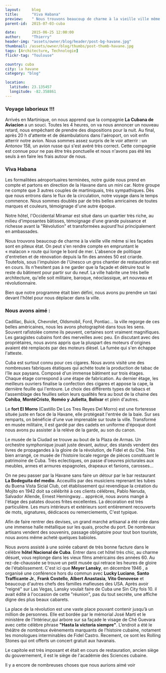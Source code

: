 ```yaml
---
layout:     blog
title:      "Viva Habana"
preview:    " Nous trouvons beaucoup de charme à la vieille ville même si... "
parent-id:  2015-07-03-cuba

date:       2015-06-25 12:00:00
author:     "Thierry"
header-img: "assets/owner/blog/header/post-bg-havane.jpg"
thumbnail: /assets/owner/blog/thumbs/post-thumb-havane.jpg
tags: [Architecture, Technologie]
flickr-tag: "Toulouse"

country: cuba
city: la havane
category: "blog"

location:
  latitude: 23.135457
  longitude: -82.358861
---
```


### Voyage laborieux !!!

Arrivés en Martinique, on nous apprend que la compagnie **La Cubana de Aviacion** a un souci. Toutes les 4 heures, on va nous annoncer un nouveau retard, nous empêchant de prendre des dispositions pour la nuit. Au final, après 20 h d'attente et de déambulations dans l'aéroport, on voit enfin atterrir notre avion. Nous sommes assez surpris de le voir atterrir : un Antonov 158, un avion russe qui s'est avéré très correct. Cette compagnie est connue pour ne pas être très ponctuelle et nous n'avons pas été les seuls à en faire les frais autour de nous.   


### Viva Habana

Les formalitées aéroportuaires terminées, notre guide nous prend en compte et partons en direction de la Havane dans un mini car. Notre groupe ne compte que 3 autres couples de martiniquais, très sympathiques. Dès que nous entrons dans le flux de la circulation, notre voyage dans le temps commence. Nous sommes doublés par de très belles amricaines de toutes marques et couleurs, témoignage d'une autre époque. 

Notre hôtel, l'Occidental Miramar est situé dans un quartier très riche, au milieu d'imposantes bâtisses, témoignage d'une grande puissance et richesse avant la "Révolution" et transformées aujourd'hui principalement en ambassades.

Nous trouvons beaucoup de charme à la vieille ville même si les façades sont en piteux état. On peut s'en rendre compte en empruntant le « malacon » route qui longe le bord de mer. L'absence de politique d'entretien et de rénovation depuis la fin des années 50 est criarde. Toutefois, sous l'impulsion de l'Unesco un gros chantier de restauration est en cours. Ils n'hesitent pas à ne garder que la façade et détruire tout le reste du bâtiment pour partir sur du neuf. La ville habrite une très belle architecture, qu'elle soit militaire, baroque, néoclassique, art nouveau et révolutionnaire.  

Bien que notre programme était bien défini, nous avons pu prendre un taxi devant l'hôtel pour nous déplacer dans la ville. 

 
### Nous avons aimé :

Cadillac, Buick, Chevrolet, Oldsmobil, Ford, Pontiac... la ville regorge de ces belles américaines, nous les avons photographié dans tous les sens. Souvent rafistolée comme ils peuvent, certaines sont vraiment magnifiques. Les garagistes cubains font des merveilles avec peu. En discutant avec des propriètaires, nous avons appris que la pluspart des moteurs d'origines avaient été remplacés par des moteurs dièsel. La fumée qui s'en échappe l'atteste.   

Cuba est surtout connu pour ces cigares. Nous avons visité une des nombreuses fabriques étatiques qui achéte toute la production de tabac de l'île aux paysans. Composé d'un immense bâtiment sur trois étages. Chaque étage correspond à une étape de fabrication. Au dernier étage, les meilleurs ouvriers finalise la confection des cigares et appose la cape, la dernière feuille qui l'entoure. Le choix des différents types de tabacs et l'assemblage des feuilles selon leurs qualités fera au bout de la chaine des **Cohiba**, **MontéCristo**, **Roméo y Julietta**, **Bolivar** et plein d'autres.  

Le **fort El Morro** (Castillo De Los Tres Reyes Del Morro) est une forteresse située juste en face de la Havane, elle protégeait l'entrée de la baie. Sur ses remparts, on bénéficie d'une vue imprenable sur toute la ville. Transformé en musée militaire, il est gardé par des cadets en uniforme d'époque dont nous avons pu assister à la reléve de la garde, au son du canon.  

Le musée de la Ciudad se trouve au bout de la Plaza de Armas. Un orchestre symphonique jouait juste devant, autour, des stands vendent des livres de propagandes à la gloire de la révolution, de Fidel et du Ché. Très bien arrangé, ce musée de l'histoire locale regorge de pièces constituant le patrimoine de Cuba. Très eclectiques, on passe d'oeuvres picturales aux meubles, armes et armures espagnoles, drapeaux et fanions, carosses...   

On ne peu passer par la Havane sans faire un détour par le bar restaurant **La Bodeguita del medio**. Acceuillis par des musiciens reprenant les tubes du Buena Vista Sicial Club, cet établissement qui revendique la création du Mojito en 1942 doit sa célébrité à ces clients célébres, Pablo Neruda, Salvador Allende, Ernest Hemingway... apprécié, nous avons mangé à l'étage des patates douces frites excellentes. La décoration est très particulière. Les murs intérieurs et extérieurs sont entièrement recouverts de mots, signatures, dédicaces ou remerciements, C'est typique.  

Afin de faire rentrer des devises, un grand marché artisanal a été crée dans une immense halle métallique sur les quais, proche du port. De nombreux artisans vendent des souvenirs, passage obligatoire pour tout bon touriste, nous avons même acheté quelques babioles.  

Nous avons assisté à une soirée cabaret de très bonne facture dans le célèbre **hôtel Nacional de Cuba**. Entrer dans cet hôtel très chic, au charme désuet, vous replonge dans les vieux films américains des années 60. Au rez-de-chaussée se trouve un petit musée qui retrace les heures de gloire de l'établissement. C'est ici que **Meyer Lansky**, en décembre 1946 , a organisé une conférence hors du commun avec **Lucky Luciano**, **Santo Trafficante Jr.**, **Frank Costello**, **Albert Anastasia**, **Vito Genovese** et beaucoup d'autres chefs des familles mafieuses des USA. Après avoir "reigné" sur Las Vegas, Lansky voulait faire de Cuba une Sin City fois 10. il avait édité à l'occasion de cette "réunion", pas du tout secréte, une affiche digne des plus beaux cabarets.  

La place de la révolution est une vaste place pouvant contenir jusqu’à un million de personnes. Elle est bordée par le mémorial José Marti et le ministère de l'Intérieur,qui arbore sur sa façade le visage de Ché Guevara avec cette célèbre phrase **"Hasta la victoria siempre"**. L’endroit a été le théâtre de nombreux évènements marquants de l’histoire cubaine, notament les monologues interminables de Fidel Castro. Recement, ce sont les Rolling Stones qui ont offerts un concert gratuit aux havanais.  

Le capitole est très imposant et était en cours de restauration, ancien siège du gouvernement, il est le siège de l'académie des Sciences cubaine.  

Il y a encore de nombreuses choses que nous aurions aimé voir